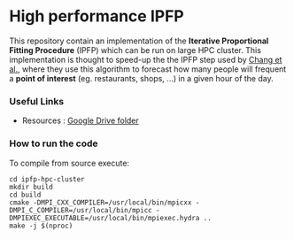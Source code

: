 # High performance IPFP

This repository contain an implementation of the **Iterative Proportional Fitting Procedure** (IPFP) which can be run on large HPC cluster.
This implementation is thought to speed-up the the IPFP step used by [Chang et al.](https://www.nature.com/articles/s41586-020-2923-3), where they use this algorithm to forecast how many people will frequent a **point of interest** (eg. restaurants, shops, ...) in a given hour of the day.

### Useful Links

- Resources : [Google Drive folder](https://drive.google.com/drive/folders/1l0M-Kd9Mqq0Dy5ns5Z3sh17xlMcemMrd?usp=sharing)

### How to run the code

To compile from source execute:

```
cd ipfp-hpc-cluster
mkdir build
cd build
cmake -DMPI_CXX_COMPILER=/usr/local/bin/mpicxx -DMPI_C_COMPILER=/usr/local/bin/mpicc -DMPIEXEC_EXECUTABLE=/usr/local/bin/mpiexec.hydra ..
make -j $(nproc)
```
